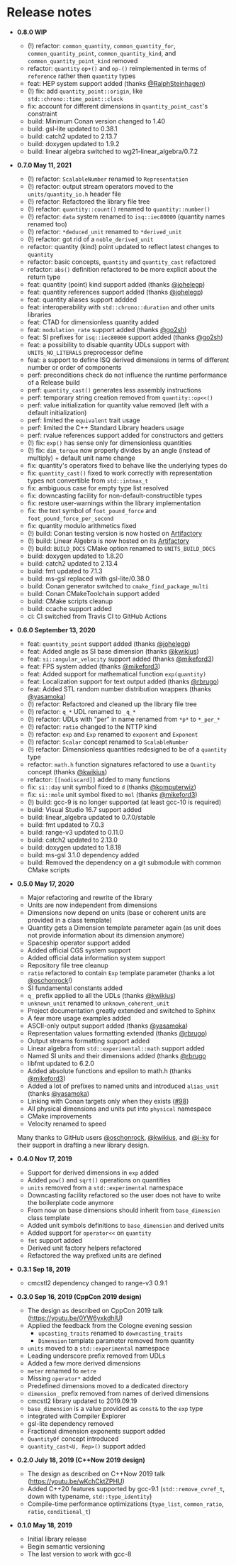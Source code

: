 # Release notes

- **0.8.0 WIP**
  - (!) refactor: `common_quantity`, `common_quantity_for`, `common_quantity_point`, `common_quantity_kind`, and `common_quantity_point_kind` removed
  - refactor: `quantity` `op+()` and `op-()` reimplemented in terms of `reference` rather then `quantity` types
  - feat: HEP system support added (thanks [@RalphSteinhagen](https://github.com/RalphSteinhagen))
  - (!) fix: add `quantity_point::origin`, like `std::chrono::time_point::clock`
  - fix: account for different dimensions in `quantity_point_cast`'s constraint
  - build: Minimum Conan version changed to 1.40
  - build: gsl-lite updated to 0.38.1
  - build: catch2 updated to 2.13.7
  - build: doxygen updated to 1.9.2
  - build: linear algebra switched to wg21-linear_algebra/0.7.2

- **0.7.0 May 11, 2021**
  - (!) refactor: `ScalableNumber` renamed to `Representation`
  - (!) refactor: output stream operators moved to the `units/quantity_io.h` header file
  - (!) refactor: Refactored the library file tree
  - (!) refactor: `quantity::count()` renamed to `quantity::number()`
  - (!) refactor: `data` system renamed to `isq::iec80000` (quantity names renamed too)
  - (!) refactor: `*deduced_unit` renamed to `*derived_unit`
  - (!) refactor: got rid of a `noble_derived_unit`
  - refactor: quantity (kind) point updated to reflect latest changes to `quantity`
  - refactor: basic concepts, `quantity` and `quantity_cast` refactored
  - refactor: `abs()` definition refactored to be more explicit about the return type
  - feat: quantity (point) kind support added (thanks [@johelegp](https://github.com/johelegp))
  - feat: quantity references support added (thanks [@johelegp](https://github.com/johelegp))
  - feat: quantity aliases support addded
  - feat: interoperability with `std::chrono::duration` and other units libraries
  - feat: CTAD for dimensionless quantity added
  - feat: `modulation_rate` support added (thanks [@go2sh](https://github.com/go2sh))
  - feat: SI prefixes for `isq::iec80000` support added (thanks [@go2sh](https://github.com/go2sh))
  - feat: a possibility to disable quantity UDLs support with `UNITS_NO_LITERALS` preprocessor define
  - feat: a support to define ISQ derived dimensions in terms of different number or order of components
  - perf: preconditions check do not influence the runtime performance of a Release build
  - perf: `quantity_cast()` generates less assembly instructions
  - perf: temporary string creation removed from `quantity::op<<()`
  - perf: value initialization for quantity value removed (left with a default initialization)
  - perf: limited the `equivalent` trait usage
  - perf: limited the C++ Standard Library headers usage
  - perf: rvalue references support added for constructors and getters
  - (!) fix: `exp()` has sense only for dimensionless quantities
  - (!) fix: `dim_torque` now properly divides by an angle (instead of multiply) + default unit name change
  - fix: quantity's operators fixed to behave like the underlying types do
  - fix: `quantity_cast()` fixed to work correctly with representation types not convertible from `std::intmax_t`
  - fix: ambiguous case for empty type list resolved
  - fix: downcasting facility for non-default-constructible types
  - fix: restore user-warnings within the library implementation
  - fix: the text symbol of `foot_pound_force` and `foot_pound_force_per_second`
  - fix: quantity modulo arithmetics fixed
  - (!) build: Conan testing version is now hosted on [Artifactory](https://mpusz.jfrog.io/ui/packages/conan:%2F%2Fmp-units)
  - (!) build: Linear Algebra is now hosted on its [Artifactory](https://twonington.jfrog.io/artifactory/api/conan/conan-oss)
  - (!) build: `BUILD_DOCS` CMake option renamed to `UNITS_BUILD_DOCS`
  - build: doxygen updated to 1.8.20
  - build: catch2 updated to 2.13.4
  - build: fmt updated to 7.1.3
  - build: ms-gsl replaced with gsl-lite/0.38.0
  - build: Conan generator switched to `cmake_find_package_multi`
  - build: Conan CMakeToolchain support added
  - build: CMake scripts cleanup
  - build: ccache support added
  - ci: CI switched from Travis CI to GitHub Actions

- **0.6.0 September 13, 2020**
  - feat: `quantity_point` support added (thanks [@johelegp](https://github.com/johelegp))
  - feat: Added angle as SI base dimension (thanks [@kwikius](https://github.com/kwikius))
  - feat: `si::angular_velocity` support added (thanks [@mikeford3](https://github.com/mikeford3))
  - feat: FPS system added (thanks [@mikeford3](https://github.com/mikeford3))
  - feat: Added support for mathematical function `exp(quantity)`
  - feat: Localization support for text output added (thanks [@rbrugo](https://github.com/rbrugo))
  - feat: Added STL random number distribution wrappers (thanks [@yasamoka](https://github.com/yasamoka))
  - (!) refactor: Refactored and cleaned up the library file tree
  - (!) refactor: `q_*` UDL renamed to `_q_*`
  - (!) refactor: UDLs with "per" in name renamed from `*p*` to `*_per_*`
  - (!) refactor: `ratio` changed to the NTTP kind
  - (!) refactor: `exp` and `Exp` renamed to `exponent` and `Exponent`
  - (!) refactor: `Scalar` concept renamed to `ScalableNumber`
  - (!) refactor: Dimensionless quantities redesigned to be of a `quantity` type
  - refactor: `math.h` function signatures refactored to use a `Quantity` concept (thanks [@kwikius](https://github.com/kwikius))
  - refactor: `[[nodiscard]]` added to many functions
  - fix: `si::day` unit symbol fixed to `d` (thanks [@komputerwiz](https://github.com/komputerwiz))
  - fix: `si::mole` unit symbol fixed to `mol` (thanks [@mikeford3](https://github.com/mikeford3))
  - (!) build: gcc-9 is no longer supported (at least gcc-10 is required)
  - build: Visual Studio 16.7 support added
  - build: linear_algebra updated to 0.7.0/stable
  - build: fmt updated to 7.0.3
  - build: range-v3 updated to 0.11.0
  - build: catch2 updated to 2.13.0
  - build: doxygen updated to 1.8.18
  - build: ms-gsl 3.1.0 dependency added
  - build: Removed the dependency on a git submodule with common CMake scripts

- **0.5.0 May 17, 2020**
  - Major refactoring and rewrite of the library
  - Units are now independent from dimensions
  - Dimensions now depend on units (base or coherent units are provided in a class template)
  - Quantity gets a Dimension template parameter again (as unit does not provide information about
    its dimension anymore)
  - Spaceship operator support added
  - Added official CGS system support
  - Added official data information system support
  - Repository file tree cleanup
  - `ratio` refactored to contain `Exp` template parameter (thanks a lot [@oschonrock](https://github.com/oschonrock)!)
  - SI fundamental constants added
  - `q_` prefix applied to all the UDLs (thanks [@kwikius](https://github.com/kwikius))
  - `unknown_unit` renamed to `unknown_coherent_unit`
  - Project documentation greatly extended and switched to Sphinx
  - A few more usage examples added
  - ASCII-only output support added (thanks [@yasamoka](https://github.com/yasamoka))
  - Representation values formatting extended (thanks [@rbrugo](https://github.com/rbrugo))
  - Output streams formatting support added
  - Linear algebra from `std::experimental::math` support added
  - Named SI units and their dimensions added (thanks [@rbrugo](https://github.com/rbrugo)
  - libfmt updated to 6.2.0
  - Added absolute functions and epsilon to math.h (thanks [@mikeford3](https://github.com/mikeford3))
  - Added a lot of prefixes to named units and introduced `alias_unit` (thanks [@yasamoka](https://github.com/yasamoka))
  - Linking with Conan targets only when they exists ([#98](https://github.com/mpusz/units/issues/98))
  - All physical dimensions and units put into `physical` namespace
  - CMake improvements
  - Velocity renamed to speed

  Many thanks to GitHub users [@oschonrock](https://github.com/oschonrock),
  [@kwikius](https://github.com/kwikius), and [@i-ky](https://github.com/i-ky) for their support
  in drafting a new library design.

- **0.4.0 Nov 17, 2019**
  - Support for derived dimensions in `exp` added
  - Added `pow()` and `sqrt()` operations on quantities
  - `units` removed from a `std::experimental` namespace
  - Downcasting facility refactored so the user does not have to write the boilerplate code anymore
  - From now on base dimensions should inherit from `base_dimension` class template
  - Added unit symbols definitions to `base_dimension` and derived units
  - Added support for `operator<<` on `quantity`
  - `fmt` support added
  - Derived unit factory helpers refactored
  - Refactored the way prefixed units are defined

- **0.3.1 Sep 18, 2019**
  - cmcstl2 dependency changed to range-v3 0.9.1

- **0.3.0 Sep 16, 2019 (CppCon 2019 design)**
  - The design as described on CppCon 2019 talk (<https://youtu.be/0YW6yxkdhlU>)
  - Applied the feedback from the Cologne evening session
    - `upcasting_traits` renamed to `downcasting_traits`
    - `Dimension` template parameter removed from quantity
  - `units` moved to a `std::experimental` namespace
  - Leading underscore prefix removed from UDLs
  - Added a few more derived dimensions
  - `meter` renamed to `metre`
  - Missing `operator*` added
  - Predefined dimensions moved to a dedicated directory
  - `dimension_` prefix removed from names of derived dimensions
  - cmcstl2 library updated to 2019.09.19
  - `base_dimension` is a value provided as `const&` to the `exp` type
  - integrated with Compiler Explorer
  - gsl-lite dependency removed
  - Fractional dimension exponents support added
  - `QuantityOf` concept introduced
  - `quantity_cast<U, Rep>()` support added

- **0.2.0 July 18, 2019 (C++Now 2019 design)**
  - The design as described on C++Now 2019 talk (<https://youtu.be/wKchCktZPHU>)
  - Added C++20 features supported by gcc-9.1 (`std::remove_cvref_t`, down with typename, `std::type_identity`)
  - Compile-time performance optimizations (`type_list`, `common_ratio`, `ratio`, `conditional_t`)

- **0.1.0 May 18, 2019**
  - Initial library release
  - Begin semantic versioning
  - The last version to work with gcc-8
